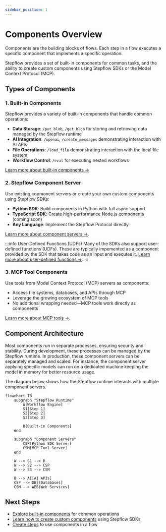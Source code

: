 ```yaml
---
sidebar_position: 1
---
```


# Components Overview

Components are the building blocks of flows.
Each step in a flow executes a specific component that implements a specific operation.

Stepflow provides a set of built-in components for common tasks, and the ability to create custom components using Stepflow SDKs or the Model Context Protocol (MCP).

## Types of Components

### 1. Built-in Components

Stepflow provides a variety of built-in components that handle common operations:

- **Data Storage**: `/put_blob`, `/get_blob` for storing and retrieving data managed by the Stepflow runtime
- **AI Integration**: `/openai`, `/create_messages` demonstrating interaction with AI APIs
- **File Operations**: `/load_file` demonstrating interaction with the local file system
- **Workflow Control**: `/eval` for executing nested workflows

[Learn more about built-in components →](./builtins/index.md)

### 2. Stepflow Component Server

Use existing copmonent servers or create your own custom components using Stepflow SDKs:

- **Python SDK**: Build components in Python with full async support
- **TypeScript SDK**: Create high-performance Node.js components (coming soon)
- **Any Language**: Implement the Stepflow Protocol directly

[Learn more about component servers →](./component-server/index.md).

:::info User-Defined Functions (UDFs)
Many of the SDKs also support user-defined functions (UDFs).
These are typically impemented as a component provided by the SDK that takes code as an input and executes it.
[Learn more about user-defined functions →](./component-server/udfs.md).
:::

### 3. MCP Tool Components

Use tools from Model Context Protocol (MCP) servers as components:

- Access file systems, databases, and APIs through MCP
- Leverage the growing ecosystem of MCP tools
- No additional wrapping needed—MCP tools work directly as components

[Learn more about MCP tools →](./mcp-tools.md).

## Component Architecture

Most components run in separate processes, ensuring security and stability.
During development, these processes can be managed by the Stepflow runtime.
In production, these component servers can be separately managed and scaled.
For instance, the component server applying specific models can run on a dedicated machine keeping the model in memory for better resource usage.

The diagram below shows how the Stepflow runtime interacts with multiple component servers.

```mermaid
flowchart TB
    subgraph "Stepflow Runtime"
        W[Workflow Engine]
        S1[Step 1]
        S2[Step 2]
        S3[Step 3]

        B[Built-in Components]
    end

    subgraph "Component Servers"
        CSP[Python SDK Server]
        CSM[MCP Tool Server]
    end

    W --> S1 --> B
    W --> S2 --> CSP
    W --> S3 --> CSM

    B --> AI[AI APIs]
    CSP --> DB[(Database)]
    CSM --> WEB[Web Services]
```

## Next Steps

- [Explore built-in components](./builtins/index.md) for common operations
- [Learn how to create custom components](./component-server/custom-components.md) using Stepflow SDKs
- [Create steps](../flows/steps.md) to use components in a flow